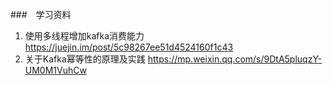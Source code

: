 ###　学习资料
1. 使用多线程增加kafka消费能力
	https://juejin.im/post/5c98267ee51d4524160f1c43
2. 关于Kafka幂等性的原理及实践
   https://mp.weixin.qq.com/s/9DtA5pluqzY-UM0M1VuhCw

